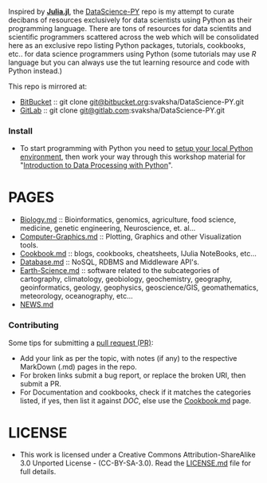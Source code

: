 Inspired by **[Julia.jl](http://svaksha.github.io/Julia.jl)**, the [DataScience-PY](http://svaksha.github.io/DataScience-PY) repo is my attempt to curate decibans of resources exclusively for data scientists using Python as their programming language. There are tons of resources for data scientits and scientific programmers scattered across the web which will be consolidated here as an exclusive repo listing Python packages, tutorials, cookbooks, etc.. for data science programmers using Python (some tutorials may use _R_ language but you can always use the tut learning resource and code with Python instead.)

This repo is mirrored at:
* [BitBucket](https://bitbucket.org/svaksha/DataScience-PY) :: git clone git@bitbucket.org:svaksha/DataScience-PY.git
* [GitLab](https://gitlab.com/svaksha/DataScience-PY) :: git clone git@gitlab.com:svaksha/DataScience-PY.git 

### Install
* To start programming with Python you need to [setup your local Python environment](http://www.datarobot.com/blog/getting-up-and-running-with-python), then work your way through this workshop material for "[Introduction to Data Processing with Python](http://opentechschool.github.io/python-data-intro/)".


# PAGES
* [Biology.md](https://github.com/svaksha/DataScience-PY/blob/master/Biology.md) :: Bioinformatics, genomics, agriculture, food science, medicine, genetic engineering, Neuroscience, et. al...
* [Computer-Graphics.md](https://github.com/svaksha/DataScience-PY/blob/master/Computer-Graphics.md) :: Plotting, Graphics and other Visualization tools.
* [Cookbook.md](https://github.com/svaksha/DataScience-PY/blob/master/Cookbook.md) :: blogs, cookbooks, cheatsheets, IJulia NoteBooks, etc...
* [Database.md](https://github.com/svaksha/DataScience-PY/blob/master/Database.md) :: NoSQL, RDBMS and Middleware API's.
* [Earth-Science.md](https://github.com/svaksha/DataScience-PY/blob/master/Earth-Science.md) :: software related to the subcategories of cartography, climatology, geobiology, geochemistry, geography, geoinformatics, geology‎, geophysics‎, geoscience/GIS, geomathematics, meteorology, oceanography, etc...
* [NEWS.md](https://github.com/svaksha/DataScience-PY/blob/master/NEWS.md)

### Contributing
Some tips for submitting a [pull request (PR)](https://github.com/svaksha/DataScience-PY/pulls):
* Add your link as per the topic, with notes (if any) to the respective MarkDown (.md) pages in the repo.
* For broken links submit a bug report, or replace the broken URI, then submit a PR.
* For Documentation and cookbooks, check if it matches the categories listed, if yes, then list it against *DOC*, else use the [Cookbook.md](https://github.com/svaksha/DataScience-PY/blob/master/Cookbook.md) page.


# LICENSE 
* This work is licensed under a Creative Commons Attribution-ShareAlike 3.0 Unported License - (CC-BY-SA-3.0). Read the [LICENSE.md](https://github.com/svaksha/DataScience-PY/blob/master/LICENSE.md) file for full details.
